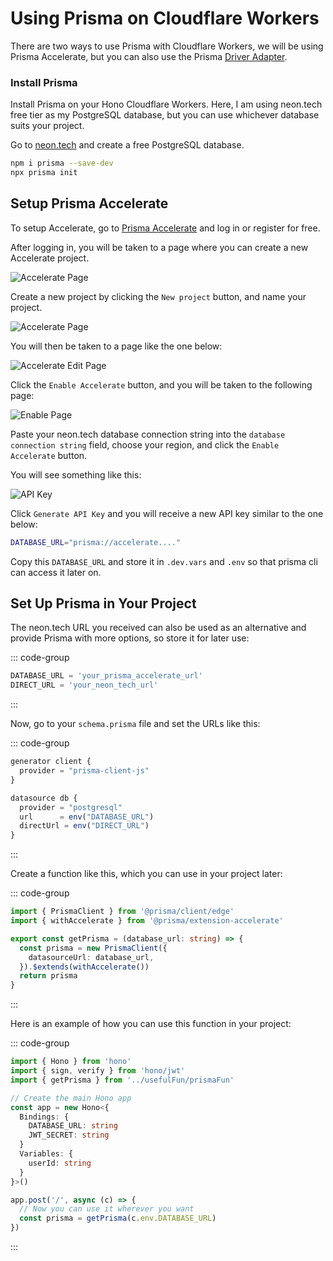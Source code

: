 # Using Prisma on Cloudflare Workers

There are two ways to use Prisma with Cloudflare Workers, we will be using Prisma Accelerate, but you can also use the Prisma [Driver Adapter](https://www.prisma.io/docs/orm/overview/databases/database-drivers).

### Install Prisma

Install Prisma on your Hono Cloudflare Workers. Here, I am using neon.tech free tier as my PostgreSQL database, but you can use whichever database suits your project.

Go to [neon.tech](https://neon.tech/) and create a free PostgreSQL database.

```bash
npm i prisma --save-dev
npx prisma init
```

## Setup Prisma Accelerate

To setup Accelerate, go to [Prisma Accelerate](https://www.prisma.io/data-platform/accelerate?via=start&gad_source=1&gclid=CjwKCAjwvIWzBhAlEiwAHHWgvX8l8e7xQtqurVYanQ6LmbNheNvCB-4FL0G6BFEfPrUdGyH3qSllqxoCXDoQAvD_BwE) and log in or register for free.

After logging in, you will be taken to a page where you can create a new Accelerate project.

![Accelerate Page](/images/prismaAcceleratePage.png)

Create a new project by clicking the `New project` button, and name your project.

![Accelerate Page](/images/accelerateCreateProject.png)

You will then be taken to a page like the one below:

![Accelerate Edit Page](/images/accelerateProjectPage.png)

Click the `Enable Accelerate` button, and you will be taken to the following page:

![Enable Page](/images/EnableAccelerate.png)

Paste your neon.tech database connection string into the `database connection string` field, choose your region, and click the `Enable Accelerate` button.

You will see something like this:

![API Key](/images/generateApiKey.png)

Click `Generate API Key` and you will receive a new API key similar to the one below:

```bash
DATABASE_URL="prisma://accelerate...."
```

Copy this `DATABASE_URL` and store it in `.dev.vars` and `.env` so that prisma cli can access it later on.

## Set Up Prisma in Your Project

The neon.tech URL you received can also be used as an alternative and provide Prisma with more options, so store it for later use:

::: code-group

```ts [.dev.vars]
DATABASE_URL = 'your_prisma_accelerate_url'
DIRECT_URL = 'your_neon_tech_url'
```

:::

Now, go to your `schema.prisma` file and set the URLs like this:

::: code-group

```ts [schema.prisma]
generator client {
  provider = "prisma-client-js"
}

datasource db {
  provider = "postgresql"
  url      = env("DATABASE_URL")
  directUrl = env("DIRECT_URL")
}
```

:::

Create a function like this, which you can use in your project later:

::: code-group

```ts [prismaFunction.ts]
import { PrismaClient } from '@prisma/client/edge'
import { withAccelerate } from '@prisma/extension-accelerate'

export const getPrisma = (database_url: string) => {
  const prisma = new PrismaClient({
    datasourceUrl: database_url,
  }).$extends(withAccelerate())
  return prisma
}
```

:::

Here is an example of how you can use this function in your project:

::: code-group

```ts [index.ts]
import { Hono } from 'hono'
import { sign, verify } from 'hono/jwt'
import { getPrisma } from '../usefulFun/prismaFun'

// Create the main Hono app
const app = new Hono<{
  Bindings: {
    DATABASE_URL: string
    JWT_SECRET: string
  }
  Variables: {
    userId: string
  }
}>()

app.post('/', async (c) => {
  // Now you can use it wherever you want
  const prisma = getPrisma(c.env.DATABASE_URL)
})
```

:::
